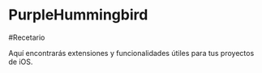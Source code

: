# PurpleHummingbird

#Recetario

Aquí encontrarás extensiones y funcionalidades útiles para tus proyectos de iOS.

